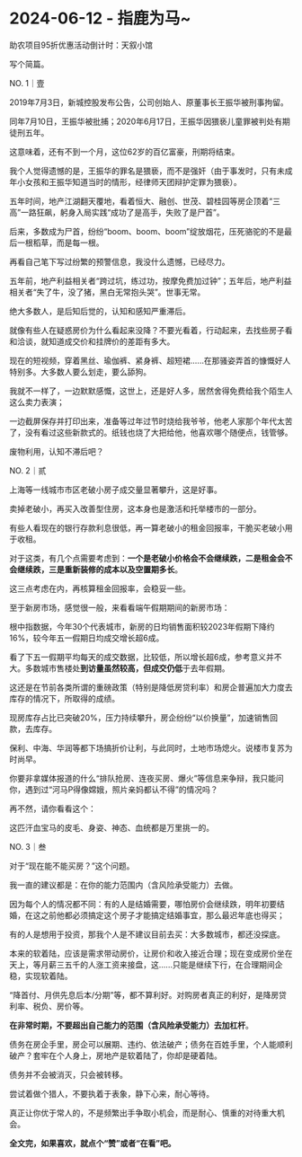 # 2024-06-12 - 指鹿为马~

助农项目95折优惠活动倒计时：天叙小馆

写个简篇。

NO. 1｜壹

2019年7月3日，新城控股发布公告，公司创始人、原董事长王振华被刑事拘留。

同年7月10日，王振华被批捕；2020年6月17日，王振华因猥亵儿童罪被判处有期徒刑五年。

这意味着，还有不到一个月，这位62岁的百亿富豪，刑期将结束。

我个人觉得遗憾的是，王振华的罪名是猥亵，而不是强奸（由于事发时，只有未成年小女孩和王振华知道当时的情形，经律师天团辩护定罪为猥亵）。

五年时间，地产江湖翻天覆地，看着恒大、融创、世茂、碧桂园等房企顶着“三高”一路狂飙，躬身入局实践“成功了是高手，失败了是尸首”。

后来，多数成为尸首，纷纷“boom、boom、boom”绽放烟花，压死骆驼的不是最后一根稻草，而是每一根。

再看自己笔下写过纷繁的预警信息，我没什么遗憾，已经尽力。

五年前，地产利益相关者“跨过坑，练过功，按摩免费加过钟”；五年后，地产利益相关者“失了牛，没了猪，黑白无常抱头哭”。世事无常。

绝大多数人，是后知后觉的，认知和感知严重滞后。

就像有些人在疑惑房价为什么看起来没降？不要光看着，行动起来，去找些房子看和洽谈，就知道成交价和挂牌价的差距有多大。

现在的短视频，穿着黑丝、瑜伽裤、紧身裤、超短裙......在那骚姿弄首的慷慨好人特别多。大多数人要么划走，要么舔狗。

我就不一样了，一边默默感慨，这世上，还是好人多，居然舍得免费给我个陌生人这么卖力表演；

一边截屏保存并打印出来，准备等过年过节时烧给我爷爷，他老人家那个年代太苦了，没有看过这些新款式的。纸钱也烧了大把给他，他喜欢哪个随便点，钱管够。

废物利用，认知不滞后吧？

NO. 2｜贰

上海等一线城市市区老破小房子成交量显著攀升，这是好事。

卖掉老破小，再买入改善型住房，这本身也是激活和托举楼市的一部分。

有些人看现在的银行存款利息很低，再一算老破小的租金回报率，干脆买老破小用于收租。

对于这类，有几个点需要考虑到：**一个是老破小价格会不会继续跌，二是租金会不会继续跌，三是重新装修的成本以及空置期多长**。

这三点考虑在内，再核算租金回报率，会稳妥一些。

至于新房市场，感觉很一般，来看看端午假期期间的新房市场：

根中指数据，今年30个代表城市，新房的日均销售面积较2023年假期下降约16%，较今年五一假期日均成交增长超6成。

看了下五一假期平均每天的成交数据，比较低，所以增长超6成，参考意义并不大。多数城市售楼处**到访量虽然较高，但成交仍低**于去年假期。

这还是在节前各类所谓的重磅政策（特别是降低房贷利率）和房企普遍加大力度去库存的情况下，所取得的成绩。

现房库存占比已突破20%，压力持续攀升，房企纷纷“以价换量”，加速销售回款，去库存。

保利、中海、华润等都下场搞折价让利，与此同时，土地市场熄火。说楼市复苏为时尚早。

你要非拿媒体报道的什么“排队抢房、连夜买房、爆火”等信息来争辩，我只能问你，遇到过“河马P得像嫦娥，照片亲妈都认不得”的情况吗？

再不然，请你看看这个：


这匹汗血宝马的皮毛、身姿、神态、血统都是万里挑一的。

NO. 3｜叁

对于“现在能不能买房？”这个问题。

我一直的建议都是：在你的能力范围内（含风险承受能力）去做。

因为每个人的情况都不同：有的人是结婚需要，哪怕房价会继续跌，明年初要结婚，在这之前他都必须搞定这个房子才能搞定结婚事宜，那么最迟年底也得买；

有的人是想用于投资，那我个人是不建议目前去买：大多数城市，都还没探底。

本来的软着陆，应该是需求带动房价，让房价和收入接近合理；现在变成房价坐在天上，等月薪三五千的人涨工资来接盘，这......只能是继续下行，在合理期间企稳，实现软着陆。

“降首付、月供先息后本/分期”等，都不算利好。对购房者真正的利好，是降房贷利率、税负、房价等。

**在非常时期，不要超出自己能力的范围（含风险承受能力）去加杠杆**。

债务在房企手里，房企可以展期、违约、依法破产；债务在百姓手里，个人能顺利破产？套牢在个人身上，房地产是软着陆了，你却是硬着陆。

债务并不会被消灭，只会被转移。

尝试着做个猎人，不要执着于表象，静下心来，耐心等待。

真正让你优于常人的，不是频繁出手争取小机会，而是耐心、慎重的对待重大机会。

**全文完，如果喜欢，就点个“赞”或者“在看”吧。**